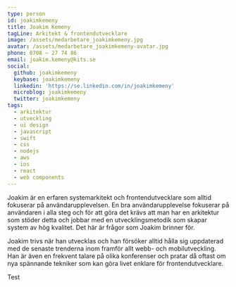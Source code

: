 ```yaml
---
type: person
id: joakimkemeny
title: Joakim Kemeny
tagLine: Arkitekt & frontendutvecklare
image: /assets/medarbetare_joakimkemeny.jpg
avatar: /assets/medarbetare_joakimkemeny-avatar.jpg
phone: 0708 – 27 74 86
email: joakim.kemeny@kits.se
social:
  github: joakimkemeny
  keybase: joakimkemeny
  linkedin: 'https://se.linkedin.com/in/joakimkemeny'
  microblog: joakimkemeny
  twitter: joakimkemeny
tags:
  - arkitektur
  - utveckling
  - ui design
  - javascript
  - swift
  - css
  - nodejs
  - aws
  - ios
  - react
  - web components
---
```

Joakim är en erfaren systemarkitekt och frontendutvecklare som alltid fokuserar på användarupplevelsen. En bra användarupplevelse fokuserar på användaren i alla steg och för att göra det krävs att man har en arkitektur som stöder detta och jobbar med en utvecklingsmetodik som skapar system av hög kvalitet. Det här är frågor som Joakim brinner för.

Joakim trivs när han utvecklas och han försöker alltid hålla sig uppdaterad med de senaste trenderna inom framför allt webb- och mobilutveckling. Han är även en frekvent talare på olika konferenser och pratar då oftast om nya spännande tekniker som kan göra livet enklare för frontendutvecklare.

Test
